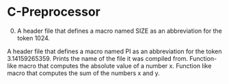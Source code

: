# C-Preprocessor
0. A header file that defines a macro named SIZE as an abbreviation for the token 1024.

A header file that defines a macro named PI as an abbreviation for the token 3.14159265359.
Prints the name of the file it was compiled from.
Function-like macro that computes the absolute value of a number x.
Function like macro that computes the sum of the numbers x and y.
